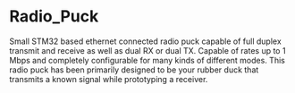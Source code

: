 # Radio_Puck
Small STM32 based ethernet connected radio puck capable of full duplex transmit and receive as well as dual RX or dual TX. Capable of rates up to 1 Mbps and completely configurable for many kinds of different modes. This radio puck has been primarily designed to be your rubber duck that transmits a known signal while prototyping a receiver.
